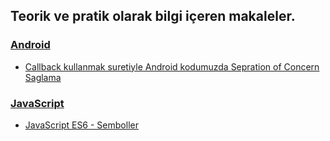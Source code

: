 ## Teorik ve pratik olarak bilgi içeren makaleler.

### [**Android**](Android)
- [Callback kullanmak suretiyle Android kodumuzda Sepration of Concern Saglama](Android/android-callback.md)

### [**JavaScript**](JavaScript)
- [JavaScript ES6 - Semboller](JavaScript/ES6-Semboller.md)
